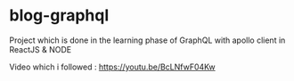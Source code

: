 # blog-graphql
Project which is done in the learning phase of GraphQL with apollo client in ReactJS & NODE

Video which i followed : https://youtu.be/BcLNfwF04Kw
